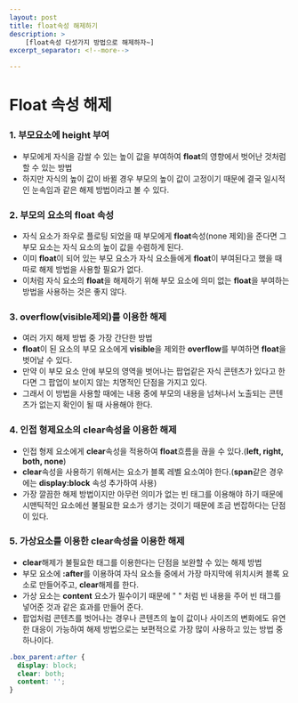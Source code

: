 ```yaml
---
layout: post
title: float속성 해제하기
description: >
    [float속성 다섯가지 방법으로 해제하자~]
excerpt_separator: <!--more-->

---
```


<!--more-->

# Float 속성 해제

### 1. 부모요소에 height 부여

- 부모에게 자식을 감쌀 수 있는 높이 값을 부여하여 **float**의 영향에서 벗어난 것처럼 할 수 있는 방법
- 하지만 자식의 높이 값이 바뀔 경우 부모의 높이 값이 고정이기 때문에 결국 일시적인 눈속임과 같은 해제 방법이라고 볼 수 있다.



### 2. 부모의 요소의 float 속성

- 자식 요소가 좌우로 플로팅 되었을 때 부모에게 **float**속성(none 제외)을 준다면 그 부모 요소는 자식 요소의 높이 값을 수렴하게 된다.
- 이미 **float**이 되어 있는 부모 요소가 자식 요소들에게 **float**이 부여된다고 했을 때 따로 해제 방법을 사용할 필요가 없다.
- 이처럼 자식 요소의 **float**을 해제하기 위해 부모 요소에 의미 없는 **float**을 부여하는 방법을 사용하는 것은 좋지 않다.



### 3. overflow(visible제외)를 이용한 해제

- 여러 가지 해제 방법 중 가장 간단한 방법
- **float**이 된 요소의 부모 요소에게 **visible**을 제외한 **overflow**를 부여하면 **float**을 벗어날 수 있다.
- 만약 이 부모 요소 안에 부모의 영역을 벗어나는 팝업같은 자식 콘텐츠가 있다고 한다면 그 팝업이 보이지 않는 치명적인 단점을 가지고 있다.
- 그래서 이 방법을 사용할 때에는 내용 중에 부모의 내용을 넘쳐나서 노출되는 콘텐츠가 없는지 확인이 될 때 사용해야 한다.



### 4. 인접 형제요소의 clear속성을 이용한 해제

- 인접 형제 요소에게 **clear**속성을 적용하여 **float**흐름을 끊을 수 있다.(**left, right, both, none**)
- **clear**속성을 사용하기 위해서는 요소가 블록 레벨 요소여야 한다.(**span**같은 경우에는 **display:block** 속성 추가하여 사용)
- 가장 깔끔한 해제 방법이지만 아무런 의미가 없는 빈 태그를 이용해야 하기 때문에 시맨틱적인 요소에선 불필요한 요소가 생기는 것이기 때문에 조금 번잡하다는 단점이 있다.



### 5. 가상요소를 이용한 clear속성을 이용한 해제

- **clear**해제가 불필요한 태그를 이용한다는 단점을 보완할 수 있는 해제 방법
- 부모 요소에 **:after**를 이용하여 자식 요소들 중에서 가장 마지막에 위치시켜 블록 요소로 만들어주고, **clear**해제를 한다.
- 가상 요소는 **content** 요소가 필수이기 때문에 " " 처럼 빈 내용을 주어 빈 태그를 넣어준 것과 같은 효과를 만들어 준다.
- 팝업처럼 콘텐츠를 벗어나는 경우나 콘텐츠의 높이 값이나 사이즈의 변화에도 유연한 대응이 가능하여 해제 방법으로는 보편적으로 가장 많이 사용하고 있는 방법 중 하나이다.

~~~css
.box_parent:after {
  display: block;
  clear: both;
  content: '';
}
~~~



